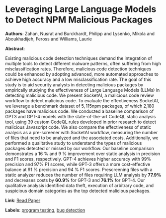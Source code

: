 # Leveraging Large Language Models to Detect NPM Malicious Packages

**Authors**: Zahan, Nusrat and Burckhardt, Philipp and Lysenko, Mikola and Aboukhadijeh, Feross and Williams, Laurie

**Abstract**:

Existing malicious code detection techniques demand the integration of multiple tools to detect different malware patterns, often suffering from high misclassification rates. Therefore, malicious code detection techniques could be enhanced by adopting advanced, more automated approaches to achieve high accuracy and a low misclassification rate. The goal of this study is to aid security analysts in detecting malicious packages by empirically studying the effectiveness of Large Language Models (LLMs) in detecting malicious code. We present SocketAI, a malicious code review workflow to detect malicious code. To evaluate the effectiveness SocketAI, we leverage a benchmark dataset of $5,115 \text{npm}$ packages, of which 2,180 packages have malicious code. We conducted a baseline comparison of GPT3 and GPT-4 models with the state-of-the-art CodeQL static analysis tool, using 39 custom CodeQL rules developed in prior research to detect malicious Javascript code. We also compare the effectiveness of static analysis as a pre-screener with SocketAI workflow, measuring the number of files that need to be analyzed and the associated costs. Additionally, we performed a qualitative study to understand the types of malicious packages detected or missed by our workflow. Our baseline comparison demonstrates a 16 % and 9 % improvement over static analysis in precision and F1 scores, respectively. GPT-4 achieves higher accuracy with 99% precision and 97% F1 scores, while GPT-3 offers a more cost-effective balance at 91 % precision and 94 % F1 scores. Prescreening files with a static analyzer reduces the number of files requiring LLM analysis by $\mathbf{7 7. 9 \%}$ and decreases costs by $\mathbf{6 0. 9 \%}$ for GPT-3 and $\mathbf{7 6. 1 \%}$ for GPT-4. Our qualitative analysis identified data theft, execution of arbitrary code, and suspicious domain categories as the top detected malicious packages.

**Link**: [Read Paper](https://doi.ieeecomputersociety.org/10.1109/ICSE55347.2025.00146)

**Labels**: [program testing](../../labels/program_testing.md), [bug detection](../../labels/bug_detection.md)
